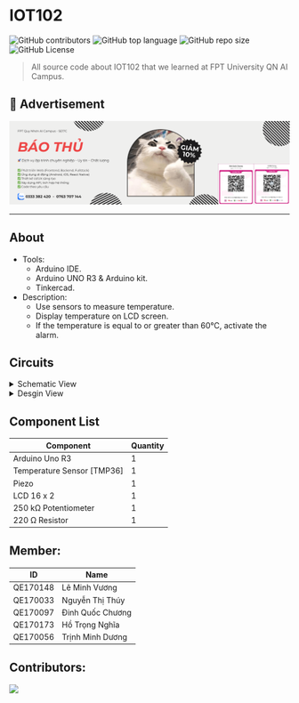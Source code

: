 # IOT102

![GitHub contributors](https://img.shields.io/github/contributors/fptqnk17/IOT102)
![GitHub top language](https://img.shields.io/github/languages/top/fptqnk17/IOT102)
![GitHub repo size](https://img.shields.io/github/repo-size/fptqnk17/IOT102)
![GitHub License](https://img.shields.io/github/license/fptqnk17/IOT102)

> All source code about IOT102 that we learned at FPT University QN AI Campus.

## 📢 Advertisement

<img src="https://raw.githubusercontent.com/fptqnk17/.github/refs/heads/main/images/banner-bao-thu.png" alt="Advertisement" />

---

## About
- Tools:
  - Arduino IDE.
  - Arduino UNO R3 & Arduino kit.
  - Tinkercad.
- Description:
  - Use sensors to measure temperature.
  - Display temperature on LCD screen.
  - If the temperature is equal to or greater than 60°C, activate the alarm.

## Circuits
<details>
  <summary>Schematic View</summary>
  <img src="./imgs/IOT102 - Project - Schematic View.png">
</details>
<details>
  <summary>Desgin View</summary>
  <img src="./imgs/IOT102 - Project - Tinkercad.png">
</details>

## Component List
| Component                  | Quantity |
|----------------------------|----------|
| Arduino Uno R3             | 1        |
| Temperature Sensor [TMP36] | 1        |
| Piezo                      | 1        |
| LCD 16 x 2                 | 1        |
| 250 kΩ Potentiometer       | 1        |
| 220 Ω Resistor             | 1        |

## Member:

| ID       | Name             |
|----------|------------------|
| QE170148 | Lê Minh Vương    |
| QE170033 | Nguyễn Thị Thúy  |
| QE170097 | Đinh Quốc Chương |
| QE170173 | Hồ Trọng Nghĩa   |
| QE170056 | Trịnh Minh Dương |

## Contributors:

<a href="https://github.com/fptqnk17/PRJ301/graphs/contributors">
  <img src="https://contrib.rocks/image?repo=fptqnk17/PRJ301" />
</a>
